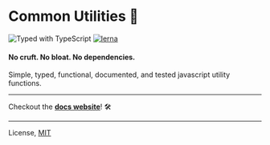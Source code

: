 # Common Utilities 🧰

![Typed with TypeScript](https://flat.badgen.net/badge/icon/Typed?icon=typescript&label&labelColor=blue&color=555555)
[![lerna](https://img.shields.io/badge/maintained%20with-lerna-cc00ff.svg)](https://lerna.js.org/)


#### No cruft. No bloat. No dependencies.

Simple, typed, functional, documented, and tested javascript utility functions.

---

Checkout the **[docs website](https://www.common-utilities.com)**! 🛠  

---

License, [MIT](./LICENSE)
